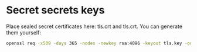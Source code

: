 # Secret secrets keys

Place sealed secret certificates here: tls.crt and tls.crt.
You can generate them yourself:
```sh
openssl req -x509 -days 365 -nodes -newkey rsa:4096 -keyout tls.key -out tls.crt -subj "/CN=sealed-secret/O=sealed-secret"
```